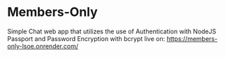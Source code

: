 # Members-Only
Simple Chat web app that utilizes the use of Authentication with NodeJS Passport and Password Encryption with bcrypt
live on: https://members-only-lsoe.onrender.com/
